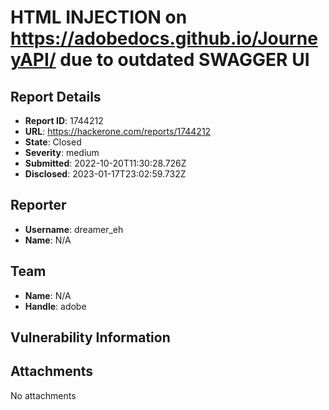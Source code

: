 # HTML INJECTION on https://adobedocs.github.io/JourneyAPI/ due to outdated SWAGGER UI

## Report Details
- **Report ID**: 1744212
- **URL**: https://hackerone.com/reports/1744212
- **State**: Closed
- **Severity**: medium
- **Submitted**: 2022-10-20T11:30:28.726Z
- **Disclosed**: 2023-01-17T23:02:59.732Z

## Reporter
- **Username**: dreamer_eh
- **Name**: N/A

## Team
- **Name**: N/A
- **Handle**: adobe

## Vulnerability Information


## Attachments
No attachments
